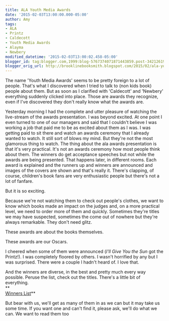```yaml
---
title: ALA Youth Media Awards
date: '2015-02-03T13:00:00.000-05:00'
author: Amy
tags:
- ALA
- Printz
- Caldecott
- Youth Media Awards
- Alayma
- Newbery
modified_datetime: '2015-02-03T13:00:02.458-05:00'
blogger_id: tag:blogger.com,1999:blog-5767374071871443859.post-3421261965671488126
blogger_orig_url: http://brooklinebooksmith.blogspot.com/2015/02/ala-youth-media-awards.html
---
```

The name 'Youth Media Awards' seems to be pretty foreign to a lot of people. That's what I discovered when I tried to talk to (non kids book) people about them. But as soon as I clarified with 'Caldecott' and 'Newbery' everything suddenly clicked into place. Those are awards they recognize, even if I've discovered they don't really know what the awards are.  

Yesterday morning I had the complete and utter pleasure of watching the live-stream of the awards presentation. I was beyond excited. At one point I even turned to one of our managers and said that I couldn't believe I was working a job that paid me to be as excited about them as I was. I was getting paid to sit there and watch an awards ceremony that I already wanted to watch. It still sort of blows my mind. But they're not the most glamorous thing to watch. The thing about the ala awards presentation is that it's very practical. It's not an awards ceremony how most people think about them. The winners do get acceptance speeches but not while the awards are being presented. That happens later, in different rooms. Each award is explained and the runners up and winners are announced and images of the covers are shown and that's really it. There's clapping, of course, children's book fans are very enthusiastic people but there's not a lot of fanfare.  

But it is so exciting.  

Because we're not watching them to check out people's clothes, we want to know which books made an impact on the judges and, on a more practical level, we need to order more of them and quickly. Sometimes they're titles we may have suspected, sometimes the come out of nowhere but they're always remarkable. They don't need glitz.  

These awards are about the books themselves.  

These awards are our Oscars.  

I cheered when some of them were announced (_I'll Give You the Sun_ got the Printz!). I was completely floored by others. I wasn't horrified by any but I was surprised. There were a couple I hadn't heard of. I love that.  

And the winners are diverse, in the best and pretty much every way possible. Peruse the list, check out the titles. There's a little bit of everything.  
**  
[Winners List](http://www.ala.org/news/press-releases/2015/02/american-library-association-announces-2015-youth-media-award-winners)**  

But bear with us, we'll get as many of them in as we can but it may take us some time. If you want one and can't find it, please ask, we'll do what we can. We want to read them too